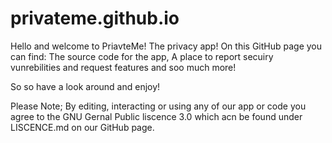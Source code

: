 # privateme.github.io

Hello and welcome to PriavteMe! The privacy app!
On this GitHub page you can find: The source code for the app, A place to report secuiry vunrebilities and request features and soo much more!

So so have a look around and enjoy!

Please Note; By editing, interacting or using any of our app or code you agree to the GNU Gernal Public liscence 3.0 which acn be found under LISCENCE.md on our GitHub page.
